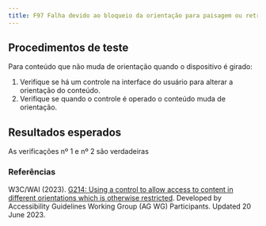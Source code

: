 ```yaml
---
title: F97 Falha devido ao bloqueio da orientação para paisagem ou retrato
---
```


## Procedimentos de teste

Para conteúdo que não muda de orientação quando o dispositivo é girado:
1. Verifique se há um controle na interface do usuário para alterar a orientação do conteúdo.
2. Verifique se quando o controle é operado o conteúdo muda de orientação.

## Resultados esperados
As verificações nº 1 e nº 2 são verdadeiras

### Referências

W3C/WAI (2023). [G214: Using a control to allow access to content in different orientations which is otherwise restricted](https://www.w3.org/WAI/WCAG21/Techniques/general/G214). Developed by Accessibility Guidelines Working Group (AG WG) Participants. Updated 20 June 2023.